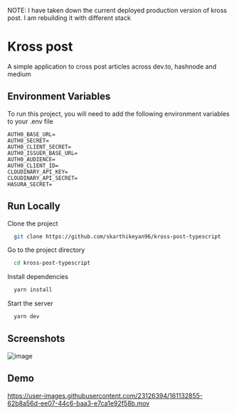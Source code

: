 
NOTE: I have taken down the current deployed production version of kross post. I am rebuilding it with different stack

# Kross post

A simple application to cross post articles across dev.to, hashnode and medium


## Environment Variables

To run this project, you will need to add the following environment variables to your .env file

```
AUTH0_BASE_URL=
AUTH0_SECRET=
AUTH0_CLIENT_SECRET=
AUTH0_ISSUER_BASE_URL=
AUTH0_AUDIENCE=
AUTH0_CLIENT_ID=
CLOUDINARY_API_KEY=
CLOUDINARY_API_SECRET=
HASURA_SECRET=
```



## Run Locally

Clone the project

```bash
  git clone https://github.com/skarthikeyan96/kross-post-typescript
```

Go to the project directory

```bash
  cd kross-post-typescript
```

Install dependencies

```bash
  yarn install
```

Start the server

```bash
  yarn dev
```


## Screenshots

![image](https://user-images.githubusercontent.com/23126394/161131122-47619382-c1cf-4b14-8f74-80c77c63822a.png)


## Demo

https://user-images.githubusercontent.com/23126394/161132855-62b8a56d-ee07-44c6-baa3-e7ca1e92f58b.mov


